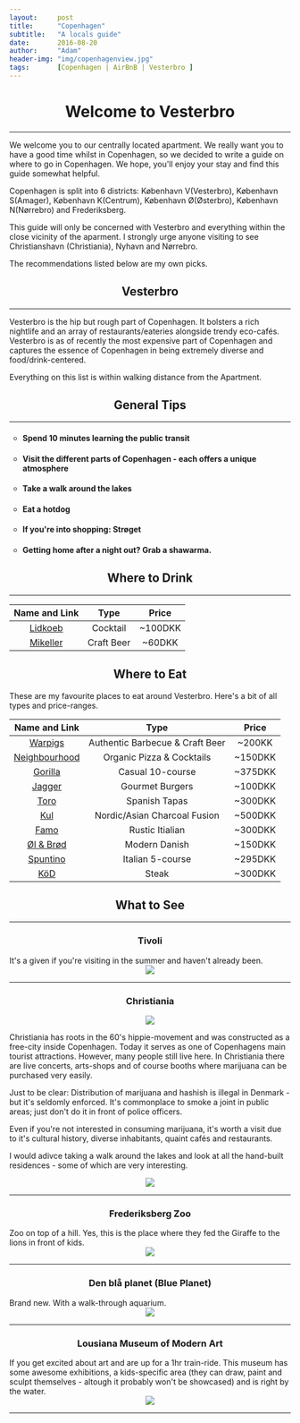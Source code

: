 ```yaml
---
layout:     post
title:      "Copenhagen"
subtitle:   "A locals guide"
date:       2016-08-20
author:     "Adam"
header-img: "img/copenhagenview.jpg"
tags:		[Copenhagen | AirBnB | Vesterbro ]
---
```


<h1><center> Welcome to Vesterbro </center></h1>
<hr>
We welcome you to our centrally located apartment. We really want you to have a good time whilst in Copenhagen, so we decided to write a guide on where to go in Copenhagen. We hope, you'll enjoy your stay and find this guide somewhat helpful. 

Copenhagen is split into 6 districts: København V(Vesterbro), København S(Amager), København K(Centrum), København Ø(Østerbro), København N(Nørrebro) and Frederiksberg. 

This guide will only be concerned with Vesterbro and everything within the close vicinity of the aparment. I strongly urge anyone visiting to see Christianshavn (Christiania), Nyhavn and Nørrebro. 

The recommendations listed below are my own picks. 

<h2><center> Vesterbro </center></h2>
<hr>
Vesterbro is the hip but rough part of Copenhagen. It bolsters a rich nightlife and an array of restaurants/eateries alongside trendy eco-cafés. Vesterbro is as of recently the most expensive part of Copenhagen and captures the essence of Copenhagen in being extremely diverse and food/drink-centered. 

Everything on this list is within walking distance from the Apartment.

<h2><center>General Tips</center></h2>
<hr>

<ul style="list-style-type:circle">
 <li><h4> Spend 10 minutes learning the public transit</h4></li>
 <li><h4> Visit the different parts of Copenhagen - each offers a unique atmosphere</h4></li>
 <li><h4> Take a walk around the lakes </h4></li>
 <li><h4> Eat a hotdog </h4></li>
 <li><h4> If you're into shopping: Strøget</h4></li>
 <li><h4> Getting home after a night out? Grab a shawarma.</h4></li>
</ul>

<h2><center>Where to Drink</center></h2>
<hr>

|Name and Link |Type|Price|
|:------------:|:--:|:---:|
|[Lidkoeb](http://lidkoeb.dk/)|Cocktail| ~100DKK|
|[Mikeller](http://mikkeller.dk/location/mikkeller-bar-viktoriagade-copenhagen/)|Craft Beer| ~60DKK|


<h2><center>Where to Eat</center></h2>

These are my favourite places to eat around Vesterbro. Here's a bit of all types and price-ranges.

|Name and Link |Type|Price|
|:------------:|:--:|:---:|
|[Warpigs](http://mikkeller.dk/location/warpigs/)|Authentic Barbecue & Craft Beer |~200KK|
|[Neighbourhood](http://neighbourhood.dk/)|Organic Pizza & Cocktails| ~150DKK|
|[Gorilla](http://restaurantgorilla.dk/forside/)| Casual 10-course| ~375DKK|
|[Jagger](http://jagger.dk/)|Gourmet Burgers|~100DKK|
|[Toro](http://toro-istedgade.dk/)|Spanish Tapas|~300DKK|
|[Kul](http://restaurantkul.dk/)|Nordic/Asian Charcoal Fusion|~500DKK|
|[Famo](http://www.famo.dk/)|Rustic Itialian| ~300DKK|
|[Øl & Brød](http://www.ologbrod.dk/)| Modern Danish| ~150DKK|
|[Spuntino](http://cofoco.dk/da/restauranter/spuntino/)|Italian 5-course| ~295DKK|
|[KöD](http://koedkbh.dk/)|Steak|~300DKK|


<h2><center>What to See</center></h2>
<hr>

<h3><center>Tivoli</center></h3>
It's a given if you're visiting in the summer and haven't already been. 

<center><img src="http://a.bimg.dk/node-images/771/3/800x600-u/3771306-tivoli_om_natten_torben_christensenjpg.jpg"></center>

<hr>

<h3><center>Christiania</center></h3>

<center><img src="http://denstoredanske.dk/@api/deki/files/98018/=Christiania_indgang.jpg"></center>

Christiania has roots in the 60's hippie-movement and was constructed as a free-city inside Copenhagen. Today it serves as one of Copenhagens main tourist attractions. However, many people still live here. In Christiania there are live concerts, arts-shops and of course booths where marijuana can be purchased very easily.


Just to be clear: Distribution of marijuana and hashish is illegal in Denmark - but it's seldomly enforced. It's commonplace to smoke a joint in public areas; just don't do it in front of police officers. 

Even if you're not interested in consuming marijuana, it's worth a visit due to it's cultural history, diverse inhabitants, quaint cafés and restaurants. 

I would adivce taking a walk around the lakes and look at all the hand-built residences - some of which are very interesting.


<center><img src="http://wikitravel.org/upload/shared//a/aa/Christiania_Banner.jpg"></center>

<hr>

<h3><center>Frederiksberg Zoo</center></h3>
Zoo on top of a hill. Yes, this is the place where they fed the Giraffe to the lions in front of kids.

<center><img src="http://viden.jp.dk/binaries/540/3849.jpg"></center>

<hr>

<h3><center>Den blå planet (Blue Planet)</center></h3>
Brand new. With a walk-through aquarium.

<center><img src="http://ekstrabladet.dk/migration_catalog/NICA/article4482625.ece/IMAGE_ALTERNATES/p900/Rundvisning_i_Den_B_911062a.jpg"></center>

<hr>

<h3><center>Lousiana Museum of Modern Art</center></h3>
If you get excited about art and are up for a 1hr train-ride. This museum has some awesome exhibitions, a kids-specific area (they can draw, paint and sculpt themselves - altough it probably won't be showcased) and is right by the water. 

<center><img src="http://womeninjordan.org/en/wp-content/uploads/515x257-9.jpg"></center>

<hr>




